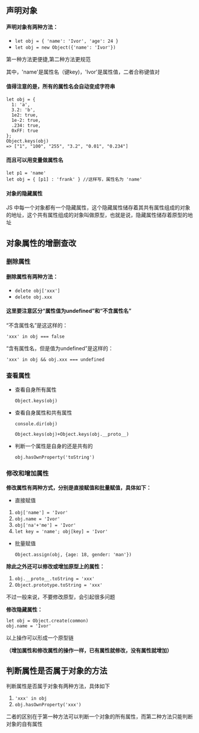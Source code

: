 ## 声明对象
#### 声明对象有两种方法：
* `let obj = { 'name': 'Ivor', 'age': 24 }`
* `let obj = new Object({'name': 'Ivor'})`

第一种方法更便捷,第二种方法更规范

其中，'name'是属性名（键key)，'Ivor'是属性值，二者合称键值对


#### 值得注意的是，所有的属性名会自动变成字符串
```JS
let obj = {
  1: 'a',
  3.2: 'b',
  1e2: true,
  1e-2: true,
  .234: true,
  0xFF: true
};
Object.keys(obj)
=> ["1", "100", "255", "3.2", "0.01", "0.234"]

```
#### 而且可以用变量做属性名
```JS
let p1 = 'name'
let obj = { [p1] : 'frank' } //这样写，属性名为 'name'

```
#### 对象的隐藏属性
JS 中每一个对象都有一个隐藏属性，这个隐藏属性储存着其共有属性组成的对象的地址，这个共有属性组成的对象叫做原型，也就是说，隐藏属性储存着原型的地址

## 对象属性的增删查改
### 删除属性
#### 删除属性有两种方法：
* `delete obj['xxx']`
* `delete obj.xxx`
#### 这里要注意区分“属性值为undefined”和“不含属性名”
“不含属性名”是这这样的：
```JS
'xxx' in obj === false
```
“含有属性名，但是值为undefined”是这样的：
```JS
'xxx' in obj && obj.xxx === undefined
```

### 查看属性
* 查看自身所有属性

  `Object.keys(obj)`
* 查看自身属性和共有属性

  `console.dir(obj)`

  `Object.keys(obj)+Object.keys(obj.__proto__)`

* 判断一个属性是自身的还是共有的

  `obj.hasOwnProperty('toString')`
  
### 修改和增加属性
**修改属性有两种方式，分别是直接赋值和批量赋值，具体如下：**

* 直接赋值
1. `obj['name'] = 'Ivor' `
2. `obj.name = 'Ivor'`
3. `obj['na'+'me'] = 'Ivor'`
4. `let key = 'name'; obj[key] = 'Ivor'`
* 批量赋值

  `Object.assign(obj, {age: 18, gender: 'man'})`
  
**除此之外还可以修改或增加原型上的属性：**
  
1. `obj.__proto__.toString = 'xxx'`
2. `Object.prototype.toString = 'xxx' `

不过一般来说，不要修改原型，会引起很多问题

**修改隐藏属性：**
```JS
let obj = Object.create(common)
obj.name = 'Ivor'
```
以上操作可以形成一个原型链

**（增加属性和修改属性的操作一样，已有属性就修改，没有属性就增加）**
  
  ## 判断属性是否属于对象的方法
判断属性是否属于对象有两种方法，具体如下
1. `'xxx' in obj`
2. `obj.hasOwnProperty('xxx')`

二者的区别在于第一种方法可以判断一个对象的所有属性，而第二种方法只能判断对象的自有属性
